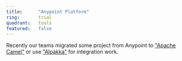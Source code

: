```yaml
---
title:      "Anypoint Platform"
ring:       trial
quadrant:   tools
featured:   false
---
```


Recently our teams migrated some project from Anypoint to ["Apache Camel"](/tools/apache-camel.html) or use ["Alpakka"](/tools/alpakka.html) for integration work.